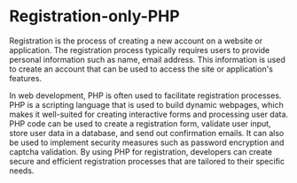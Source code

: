 # Registration-only-PHP

Registration is the process of creating a new account on a website or application. 
The registration process typically requires users to provide personal information such as name, email address. 
This information is used to create an account that can be used to access the site or application's features. 

In web development, PHP is often used to facilitate registration processes. PHP is a scripting language that is used to build dynamic webpages, which makes it well-suited for creating interactive forms and processing user data. 
PHP code can be used to create a registration form, validate user input, store user data in a database, and send out confirmation emails. It can also be used to implement security measures such as password encryption and captcha validation. 
By using PHP for registration, developers can create secure and efficient registration processes that are tailored to their specific needs.
